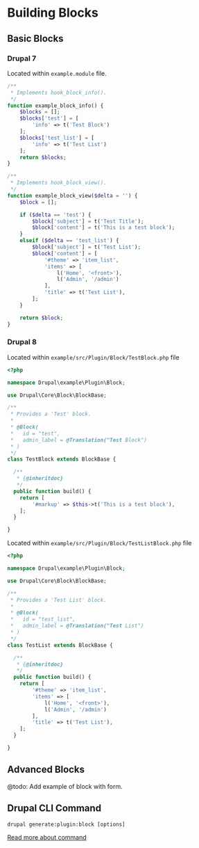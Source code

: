 # Building Blocks

## Basic Blocks

### Drupal 7

Located within `example.module` file.

```php
/**
 * Implements hook_block_info().
 */
function example_block_info() {
    $blocks = [];
    $blocks['test'] = [
        'info' => t('Test Block')
    ];
    $blocks['test_list'] = [
        'info' => t('Test List')
    ];
    return $blocks;
}

/**
 * Implements hook_block_view().
 */
function example_block_view($delta = '') {
    $block = [];

    if ($delta == 'test') {
        $block['subject'] = t('Test Title');
        $block['content'] = t('This is a test block');
    }
    elseif ($delta == 'test_list') {
        $block['subject'] = t('Test List');
        $block['content'] = [
            '#theme' => 'item_list',
            'items' => [
                l('Home', '<front>'),
                l('Admin', '/admin')
            ],
            'title' => t('Test List'),
        ];
    }

    return $block;
}
```

### Drupal 8

Located within `example/src/Plugin/Block/TestBlock.php` file

```php
<?php

namespace Drupal\example\Plugin\Block;

use Drupal\Core\Block\BlockBase;

/**
 * Provides a 'Test' block.
 *
 * @Block(
 *   id = "test",
 *   admin_label = @Translation("Test Block")
 * )
 */
class TestBlock extends BlockBase {

  /**
   * {@inheritdoc}
   */
  public function build() {
    return [
        '#markup' => $this->t('This is a test block'),
    ];
  }

}
```

Located within `example/src/Plugin/Block/TestListBlock.php` file

```php
<?php

namespace Drupal\example\Plugin\Block;

use Drupal\Core\Block\BlockBase;

/**
 * Provides a 'Test List' block.
 *
 * @Block(
 *   id = "test_list",
 *   admin_label = @Translation("Test List")
 * )
 */
class TestList extends BlockBase {

  /**
   * {@inheritdoc}
   */
  public function build() {
    return [
        '#theme' => 'item_list',
        'items' => [
            l('Home', '<front>'),
            l('Admin', '/admin')
        ],
        'title' => t('Test List'),
    ];
  }

}
```

## Advanced Blocks

@todo: Add example of block with form.

## Drupal CLI Command

```
drupal generate:plugin:block [options]
```

[Read more about command](https://hechoendrupal.gitbooks.io/drupal-console/content/en/commands/generate-plugin-block.html)
